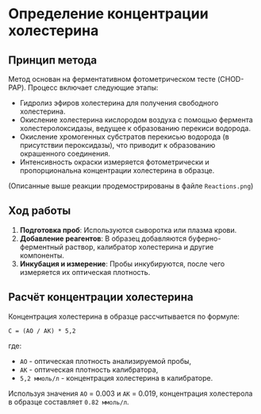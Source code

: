 
# Определение концентрации холестерина

## Принцип метода
Метод основан на ферментативном фотометрическом тесте (CHOD-PAP). Процесс включает следующие этапы:
- Гидролиз эфиров холестерина для получения свободного холестерина.
- Окисление холестерина кислородом воздуха с помощью фермента холестеролоксидазы, ведущее к образованию перекиси водорода.
- Окисление хромогенных субстратов перекисью водорода (в присутствии пероксидазы), что приводит к образованию окрашенного соединения.
- Интенсивность окраски измеряется фотометрически и пропорциональна концентрации холестерина в образце.

(Описанные выше реакции продемострированы в файле `Reactions.png`)

## Ход работы
1. **Подготовка проб**: Используются сыворотка или плазма крови.
2. **Добавление реагентов**: В образец добавляются буферно-ферментный раствор, калибратор холестерина и другие компоненты.
3. **Инкубация и измерение**: Пробы инкубируются, после чего измеряется их оптическая плотность.

## Расчёт концентрации холестерина
Концентрация холестерина в образце рассчитывается по формуле:
```
C = (AO / AK) * 5,2
```
где:
- `AO` - оптическая плотность анализируемой пробы,
- `AK` - оптическая плотность калибратора,
- `5,2 ммоль/л` - концентрация холестерина в калибраторе.

Используя значения `AO` = 0.003 и `AK` = 0.019, концентрация холестерола в образце составляет `0.82 ммоль/л`.